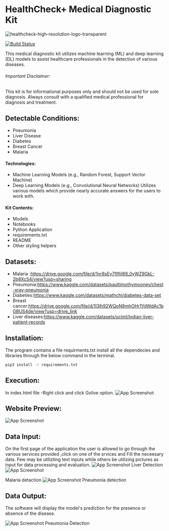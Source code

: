 # HealthCheck+  Medical Diagnostic Kit


![healthcheck-high-resolution-logo-transparent](https://github.com/user-attachments/assets/0187627f-f365-4c23-a190-81d1f55c2afa)

[![Build Status](https://travis-ci.org/joemccann/dillinger.svg?branch=master)](https://travis-ci.org/joemccann/dillinger)


This medical diagnostic kit utilizes machine learning (ML) and deep learning (DL) models to assist healthcare professionals in the detection of various diseases.
###### Important Disclaimer:

This kit is for informational purposes only and should not be used for sole diagnosis. Always consult with a qualified medical professional for diagnosis and treatment.

## Detectable Conditions:




- Pneumonia
- Liver Disease
- Diabetes
- Breast Cancer
- Malaria

#### Technologies:

- Machine Learning Models (e.g., Random Forest, Support Vector Machine) 
- Deep Learning Models (e.g., Convolutional Neural Networks)
 Utilizes various models which provide nearly accurate answers for the users to work with.
#### Kit Contents:

- Models 
- Notebooks
- Python Application 
- requirements.txt
- README
- Other styling helpers


## Datasets:
- Malaria :https://drive.google.com/file/d/1nr8sEy7fIfIjl89_0yWZ9GkL-2b8XcS4/view?usp=sharing
- Pneumonia:https://www.kaggle.com/datasets/paultimothymooney/chest-xray-pneumonia
- Diabeties:https://www.kaggle.com/datasets/mathchi/diabetes-data-set
- Breast cancer:https://drive.google.com/file/d/1l3lh92WQoN8mhOHr1YdWdAc1bGBUS4de/view?usp=drive_link
- Liver diseases:https://www.kaggle.com/datasets/uciml/indian-liver-patient-records

## Installation:

The program contains a file requirments.txt install all the dependecies and libraries through the below command in the terminal.

```sh
pip3 install -r requirements.txt
```

## Execution:
In index.html file -Right click and click Golive option.
![App Screenshot](https://github.com/user-attachments/assets/7efe7bb6-eeff-4d07-adb9-69da8fa2a449)
## Website Preview:

![App Screenshot](https://github.com/user-attachments/assets/f21f7d79-2027-4dba-8681-703c87eab469)
## Data Input:


On the first page of the application the user is allowed to go through the various services provided ,click on one of the srvices and Fill the neceesary data.
Few may be utilizting text inputs while others be utilizing pictures as input for data processing and evaluation. 
![App Screenshot](https://github.com/user-attachments/assets/59b954d3-9589-42ac-9353-291951f4ab37)
Liver Detection
![App Screenshot](https://github.com/user-attachments/assets/40f5cece-929f-44b0-a41c-da20d0ba15fd)

Malaria detaction
![App Screenshot](https://github.com/user-attachments/assets/2a7989cf-5f7b-4c5c-9f82-39a03647c731)
Pneumonia detection




## Data Output:

The software will display the model's prediction for the presence or absence of the disease.


![App Screenshot](https://github.com/user-attachments/assets/6e2a9560-dd1f-435c-a09c-aae5ca12ac2a)
Pneumonia Detection


